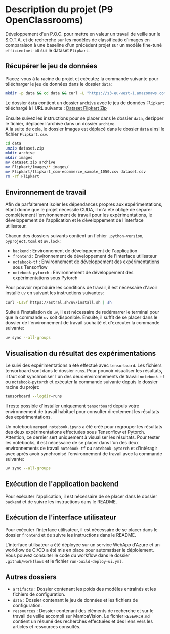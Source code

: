 # Description du projet (P9 OpenClassrooms)
Développement d'un P.O.C. pour mettre en valeur un travail de veille sur le S.O.T.A. et de recherche sur les modèles de classificatio d'images en comparaison à une baseline d'un précédent projet sur un modèle fine-tuné `efficientnet-b0` sur le dataset `Flipkart`.


## Récupérer le jeu de données
Placez-vous à la racine du projet et exécutez la commande suivante pour télécharger le jeu de données dans le dossier `data`:
```bash
mkdir -p data && cd data && curl -L "https://s3-eu-west-1.amazonaws.com/static.oc-static.com/prod/courses/files/Parcours_data_scientist/Projet+-+Textimage+DAS+V2/Dataset+projet+pre%CC%81traitement+textes+images.zip" -o dataset.zip
```
Le dossier `data` contient un dossier `archive` avec le jeu de données `Flipkart` téléchargé à l'URL suivante : [Dataset Flipkart Zip](https://s3-eu-west-1.amazonaws.com/static.oc-static.com/prod/courses/files/Parcours_data_scientist/Projet+-+Textimage+DAS+V2/Dataset+projet+pre%CC%81traitement+textes+images.zip)

Ensuite suivez les instructions pour se placer dans le dossier `data`, dezipper le fichier, déplacer l'archive dans un dossier `archive`.<br>
A la suite de cela, le dossier Images est déplacé dans le dossier `data` ainsi le fichier `Flipkart.csv`.
```bash
cd data
unzip dataset.zip
mkdir archive
mkdir images
mv dataset.zip archive
mv Flipkart/Images/* images/
mv Flipkart/flipkart_com-ecommerce_sample_1050.csv dataset.csv
rm -rf Flipkart
```

## Environnement de travail

Afin de parfaitement isoler les dépendances propres aux expérimentations, étant donné que le projet nécessite CUDA, il m'a été obligé de séparer complètement l'environnement de travail pour les expérimentations, le développement de l'application et le développement de l'interface utilisateur.

Chacun des dossiers suivants contient un fichier `.python-version`, `pyproject.toml` et `uv.lock`:
- `backend` : Environnement de développement de l'application
- `frontend` : Environnement de développement de l'interface utilisateur
- `notebook-tf` : Environnement de développement des expérimentations sous Tensorflow
- `notebook-pytorch` : Environnement de développement des expérimentations sous Pytorch

Pour pouvoir reproduire les conditions de travail, il est nécessaire d'avoir installé `uv` en suivant les instructions suivantes:
```bash
curl -LsSf https://astral.sh/uv/install.sh | sh
```

Suite à l'installation de `uv`, il est nécessaire de redémarrer le terminal pour que la commande `uv` soit disponible.
Ensuite, il suffit de se placer dans le dossier de l'environnement de travail souhaité et d'exécuter la commande suivante:
```bash
uv sync --all-groups
```

## Visualisation du résultat des expérimentations

Le suivi des expérimentations a été effectué avec `tensorboard`. Les fichiers tensorboard sont dans le dossier `runs`. Pour pouvoir visualiser les résultats, il faut soit synchroniser l'un des deux environnements de travail `notebook-tf` ou `notebook-pytorch` et exécuter la commande suivante depuis le dossier racine du projet:
```bash
tensorboard --logdir=runs
```

Il reste possible d'installer uniquement `tensorboard` depuis votre environnement de travail habituel pour consulter directement les résultats des expérimentations.

Un notebook `merged_notebook.ipynb` a été créé pour regrouper les résultats des deux expérimentations effectuées sous Tensorflow et Pytorch. Attention, ce dernier sert uniquement à visualiser les résultats. Pour tester les notebooks, il est nécessaire de se placer dans l'un des deux environnements de travail `notebook-tf` ou `notebook-pytorch` et d'intéragir avec après avoir synchronisé l'environnement de travail avec la commande suivante:
```bash
uv sync --all-groups
```

## Exécution de l'application backend
Pour exécuter l'application, il est nécessaire de se placer dans le dossier `backend` et de suivre les instructions dans le README.

## Exécution de l'interface utilisateur
Pour exécuter l'interface utilisateur, il est nécessaire de se placer dans le dossier `frontend` et de suivre les instructions dans le README.

L'interface utilisateur a été déployée sur un service WebApp d'Azure et un workflow de CI/CD a été mis en place pour automatiser le déploiement. Vous pouvez consulter le code du workflow dans le dossier `.github/workflows` et le fichier `run-build-deploy-ui.yml`.

## Autres dossiers
- `artifacts` : Dossier contenant les poids des modèles entraînés et les fichiers de configuration.
- `data` : Dossier contenant le jeu de données et les fichiers de configuration.
- `ressources` : Dossier contenant des éléments de recherche et sur le travail de veille accompli sur MambaVision. Le fichier `RESEARCH.md` contient un résumé des recherches effectuées et des liens vers les articles et ressources consultés.